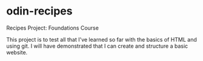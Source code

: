 # odin-recipes
Recipes Project: Foundations Course

This project is to test all that I've learned so far with the basics of HTML and using git.
I will have demonstrated that I can create and structure a basic website.
